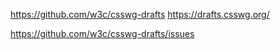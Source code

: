 https://github.com/w3c/csswg-drafts
https://drafts.csswg.org/

https://github.com/w3c/csswg-drafts/issues